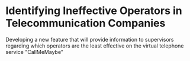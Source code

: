 # Identifying Ineffective Operators in Telecommunication Companies

Developing a new feature that will provide information to supervisors regarding which operators are the least effective on the virtual telephone service "CallMeMaybe"
